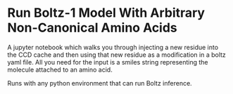 # Run Boltz-1 Model With Arbitrary Non-Canonical Amino Acids

A jupyter notebook which walks you through injecting a new residue into the CCD cache and then using 
that new residue as a modification in a boltz yaml file. 
All you need for the input is a smiles string representing the molecule attached to an amino acid.

Runs with any python environment that can run Boltz inference.
